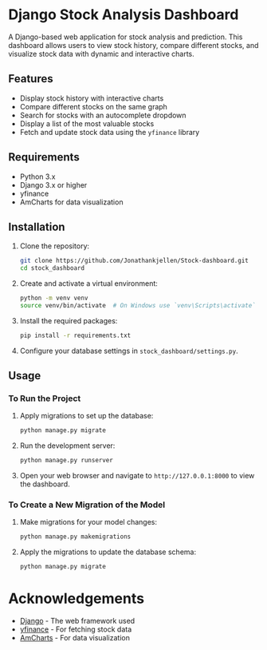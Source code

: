 # Django Stock Analysis Dashboard

A Django-based web application for stock analysis and prediction. This dashboard allows users to view stock history, compare different stocks, and visualize stock data with dynamic and interactive charts.

## Features

- Display stock history with interactive charts
- Compare different stocks on the same graph
- Search for stocks with an autocomplete dropdown
- Display a list of the most valuable stocks
- Fetch and update stock data using the `yfinance` library

## Requirements

- Python 3.x
- Django 3.x or higher
- yfinance
- AmCharts for data visualization

## Installation

1. Clone the repository:
    ```sh
    git clone https://github.com/Jonathankjellen/Stock-dashboard.git
    cd stock_dashboard
    ```

2. Create and activate a virtual environment:
    ```sh
    python -m venv venv
    source venv/bin/activate  # On Windows use `venv\Scripts\activate`
    ```

3. Install the required packages:
    ```sh
    pip install -r requirements.txt
    ```

4. Configure your database settings in `stock_dashboard/settings.py`.

## Usage

### To Run the Project

1. Apply migrations to set up the database:
    ```sh
    python manage.py migrate
    ```

2. Run the development server:
    ```sh
    python manage.py runserver
    ```

3. Open your web browser and navigate to `http://127.0.0.1:8000` to view the dashboard.

### To Create a New Migration of the Model

1. Make migrations for your model changes:
    ```sh
    python manage.py makemigrations
    ```

2. Apply the migrations to update the database schema:
    ```sh
    python manage.py migrate
    ```

# Acknowledgements

- [Django](https://www.djangoproject.com/) - The web framework used
- [yfinance](https://pypi.org/project/yfinance/) - For fetching stock data
- [AmCharts](https://www.amcharts.com/) - For data visualization